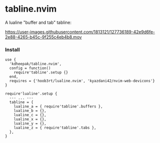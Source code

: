# tabline.nvim

A lualine "buffer and tab" tabline:

https://user-images.githubusercontent.com/1813121/127736189-42e9d6fe-2e88-4265-b45c-9f255c4eb4b8.mov

### Install

```
use {
  'kdheepak/tabline.nvim',
  config = function()
    require'tabline'.setup {}
  end,
  requires = {'hoob3rt/lualine.nvim', 'kyazdani42/nvim-web-devicons'}
}

require'lualine'.setup {
  --- ... ---
  tabline = {
    lualine_a = { require'tabline'.buffers },
    lualine_b = {},
    lualine_c = {},
    lualine_x = {},
    lualine_y = {},
    lualine_z = { require'tabline'.tabs },
  },
}
```
